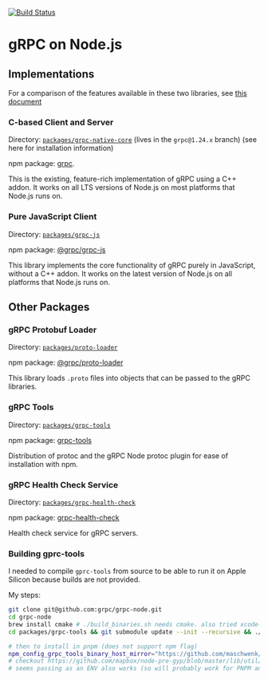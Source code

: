 [![Build Status](https://travis-ci.org/grpc/grpc-node.svg?branch=master)](https://travis-ci.org/grpc/grpc-node)
# gRPC on Node.js

## Implementations

For a comparison of the features available in these two libraries, see [this document](https://github.com/grpc/grpc-node/tree/master/PACKAGE-COMPARISON.md)

### C-based Client and Server

Directory: [`packages/grpc-native-core`](https://github.com/grpc/grpc-node/tree/grpc@1.24.x/packages/grpc-native-core) (lives in the `grpc@1.24.x` branch) (see here for installation information)

npm package: [grpc](https://www.npmjs.com/package/grpc).

This is the existing, feature-rich implementation of gRPC using a C++ addon. It works on all LTS versions of Node.js on most platforms that Node.js runs on.

### Pure JavaScript Client

Directory: [`packages/grpc-js`](https://github.com/grpc/grpc-node/tree/master/packages/grpc-js)

npm package: [@grpc/grpc-js](https://www.npmjs.com/package/@grpc/grpc-js)

This library implements the core functionality of gRPC purely in JavaScript, without a C++ addon. It works on the latest version of Node.js on all platforms that Node.js runs on.

## Other Packages

### gRPC Protobuf Loader

Directory: [`packages/proto-loader`](https://github.com/grpc/grpc-node/tree/master/packages/proto-loader)

npm package: [@grpc/proto-loader](https://www.npmjs.com/package/@grpc/proto-loader)

This library loads `.proto` files into objects that can be passed to the gRPC libraries.

### gRPC Tools

Directory: [`packages/grpc-tools`](https://github.com/grpc/grpc-node/tree/master/packages/grpc-tools)

npm package: [grpc-tools](https://www.npmjs.com/package/grpc-tools)

Distribution of protoc and the gRPC Node protoc plugin for ease of installation with npm.

### gRPC Health Check Service

Directory: [`packages/grpc-health-check`](https://github.com/grpc/grpc-node/tree/master/packages/grpc-health-check)

npm package: [grpc-health-check](https://www.npmjs.com/package/grpc-health-check)

Health check service for gRPC servers.

### Building gprc-tools

I needed to compile `gprc-tools` from source to be able to run it on Apple Silicon because builds are not provided.

My steps:

```sh
git clone git@github.com:grpc/grpc-node.git
cd grpc-node
brew install cmake # ./build_binaries.sh needs cmake. also tried xcode-select --install but it didn't seem to work
cd packages/grpc-tools && git submodule update --init --recursive && ./build_binaries.sh

# then to install in pnpm (does not support npm flag)
npm_config_grpc_tools_binary_host_mirror="https://github.com/maschwenk/grpc-node/raw/2dd28e1ab8211533007dd2df5ae632de60006983/artifacts/" pnpm install
# checkout https://github.com/mapbox/node-pre-gyp/blob/master/lib/util/versioning.js#L316
# seems passing as an ENV also works (so will probably work for PNPM and Yarn)
```
